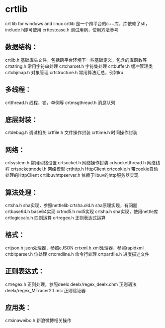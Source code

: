 # crtlib
crt lib for windows and linux
crtlib 是一个跨平台的c++库，库依赖了stl，include h即可使用
crttestcase.h 测试用例，使用方法参考

## 数据结构：
crtlib.h 基础库头文件，包括跨平台环境下一些基础定义，包含的库函数等
crtstring.h 常用字符串处理
crtcharset.h 字符集处理
crtbuffer.h 缓冲管理类
crtobjmap.h 对象管理
crtstructure.h 常用算法汇总，例如lru

## 多线程：
crtthread.h 线程，锁，单例等
crtmsgthread.h 消息队列

## 底层封装：
crtdebug.h 调试相关
crtfile.h 文件操作封装
crttime.h 时间操作封装

## 网络：
crtsystem.h 常用网络设置
crtsocket.h 网络操作封装
crtsocketthread.h 网络线程
crtsocketmodel.h 网络模型
crthttp.h HttpClient
crtcookie.h 带cookie自动处理的HttpClient
crtlibuvhttpserver.h 依赖于libuv的http服务器实现

## 算法处理：
crtsha.h sha实现，参照nettlelib
crtsha.old.h sha原理实现，有问题
crtbase64.h base64实现
crtmd5.h md5实现
crtsha.h sha实现，使用nettle库
crtlogiccalc.h 四则运算
crtregex.h 正则表达式运算

## 格式：
crtjson.h json处理器，参照cJSON
crtxml.h xml处理器，参照rapidxml
crtbitparser.h 位处理
crtcmdline.h 命令行处理
crtpartfile.h 进度描述文件

## 正则表达式：
crtregex.h 正则处理，参照deelx
deelx/regex_deelx.chm 正则语法
deelx/regex_MTracer2.1.msi 正则验证器

## 应用类：
crtsinaweibo.h 新浪微博相关操作
